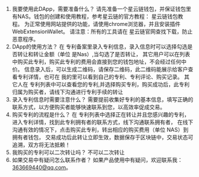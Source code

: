 1. 我要使用此DApp，需要准备什么？
请先准备一个星云链钱包，并保证钱包里有NAS。钱包的创建和使用教程，参考星云链的官方教程： 星云链钱包教程。
为正常使用网站提供的功能，请使用chrome浏览器，并且安装插件 WebExtensionWallet。
请注意：所有的工具请在 星云链官网查找下载，防止恶意程序。
2. DApp的使用方法？
在 专利备案里录入专利信息，录入信息时可以选择勾选是否转让和转让金额（单位 是Nas）,当勾选了是否转让，
其它用户可以在列表中购买此专利，购买此专利的费用会直接到您的钱包地址，不会经过任何中价。
信息录入后，可以生成二维码，请保存二维码，此二维码能展示给客户查看专利详情，也可在 我的里可以看到自己的专利、专利评论、购买记录。
其它人在 专利列表中可以查看您的专利,并选择购买专利，购买成功后，此专利归属为购买者，请线下沟通进行专利手续的转让
3. 录入专利信息时需要注意什么？
需要提前收集好专利的基本信息，填写正确的联系方式，以方便购买者能够快速联系到您，以高效率促成交易。
4. 购买专利的流程是什么？
在 专利列表中选择正在转让并且您感兴趣的专利，
进入专利详情，找到此专利拥有者的联系方式，线下沟通联系拥有者，
在线下沟通有效的情况下，点击购买此专利，转出相应的购买费用（单位 NAS）到拥有者钱包，
交易成功后此转让立即生效，数据保存于区块链中，交易状态可追溯，双方将无法抵赖！
5. 我购买的专利可以二次转让吗？
不可以二次转让
6. 如果交易中有疑问怎么联系作者？
如果产品使用中有疑问，欢迎联系我：363669440@qq.com。